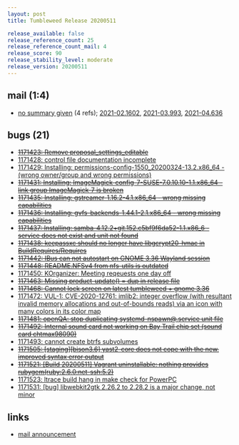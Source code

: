 ```yaml
---
layout: post
title: Tumbleweed Release 20200511

release_available: false
release_reference_count: 25
release_reference_count_mail: 4
release_score: 90
release_stability_level: moderate
release_version: 20200511
---
```


## mail (1:4)

- [no summary given](https://github.com/boombatower/tumbleweed-review/issues/10) (4 refs); [2021-02.1602](https://github.com/boombatower/tumbleweed-review/issues/10), [2021-03.993](https://github.com/boombatower/tumbleweed-review/issues/10), [2021-04.636](https://github.com/boombatower/tumbleweed-review/issues/10)

## bugs (21)

<!--more-->

- ~~[1171423: Remove proposal_settings_editable](https://bugzilla.opensuse.org/show_bug.cgi?id=1171423)~~
- [1171428: control file documentation incomplete](https://bugzilla.opensuse.org/show_bug.cgi?id=1171428)
- [1171429: Installing: permissions-config-1550_20200324-13.2.x86_64 - (wrong owner/group and wrong permissions)](https://bugzilla.opensuse.org/show_bug.cgi?id=1171429)
- ~~[1171431: Installing: ImageMagick-config-7-SUSE-7.0.10.10-1.1.x86_64 - link group ImageMagick-7 is broken](https://bugzilla.opensuse.org/show_bug.cgi?id=1171431)~~
- ~~[1171435: Installing: gstreamer-1.16.2-4.1.x86_64 - wrong missing capabilities](https://bugzilla.opensuse.org/show_bug.cgi?id=1171435)~~
- ~~[1171436: Installing: gvfs-backends-1.44.1-2.1.x86_64 - wrong missing capabilities](https://bugzilla.opensuse.org/show_bug.cgi?id=1171436)~~
- ~~[1171437: Installing: samba-4.12.2+git.152.c5bf9f6da52-1.1.x86_6 - service does not exist and unit not found](https://bugzilla.opensuse.org/show_bug.cgi?id=1171437)~~
- ~~[1171438: keepassxc should no longer have libgcrypt20-hmac in BuildRequires/Requires](https://bugzilla.opensuse.org/show_bug.cgi?id=1171438)~~
- ~~[1171442: IBus can not autostart on GNOME 3.36 Wayland session](https://bugzilla.opensuse.org/show_bug.cgi?id=1171442)~~
- ~~[1171448: README.NFSv4 from nfs-utils is outdated](https://bugzilla.opensuse.org/show_bug.cgi?id=1171448)~~
- [1171450: KOrganizer: Meeting reqeuests one day off](https://bugzilla.opensuse.org/show_bug.cgi?id=1171450)
- ~~[1171463: Missing product-update() = dup in release file](https://bugzilla.opensuse.org/show_bug.cgi?id=1171463)~~
- ~~[1171468: Cannot lock screen on latest tumbleweed + gnome 3.36](https://bugzilla.opensuse.org/show_bug.cgi?id=1171468)~~
- [1171472: VUL-1: CVE-2020-12761: imlib2: integer overflow (with resultant invalid memory allocations and out-of-bounds reads) via an icon with many colors in its color map](https://bugzilla.opensuse.org/show_bug.cgi?id=1171472)
- ~~[1171481: openQA: stop duplicating systemd-nspawn@.service unit file](https://bugzilla.opensuse.org/show_bug.cgi?id=1171481)~~
- ~~[1171492: Internal sound card not working on Bay Trail chip set (sound card chtmax98090)](https://bugzilla.opensuse.org/show_bug.cgi?id=1171492)~~
- [1171493: cannot create btrfs subvolumes](https://bugzilla.opensuse.org/show_bug.cgi?id=1171493)
- ~~[1171505: \[staging\]\[bison3.6\] yast2-core does not cope with the new, improved syntax error output](https://bugzilla.opensuse.org/show_bug.cgi?id=1171505)~~
- ~~[1171521: \[Build 20200511\] Vagrant uninstallable: nothing provides rubygem(ruby:2.6.0:net-ssh:5.2)](https://bugzilla.opensuse.org/show_bug.cgi?id=1171521)~~
- [1171523: ltrace build hang in make check for PowerPC](https://bugzilla.opensuse.org/show_bug.cgi?id=1171523)
- [1171531: \[bug\] libwebkit2gtk 2.26.2 to 2.28.2 is a major change, not minor](https://bugzilla.opensuse.org/show_bug.cgi?id=1171531)



## links

- [mail announcement](https://github.com/boombatower/tumbleweed-review/issues/10)
